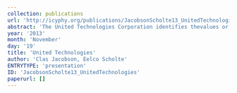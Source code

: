 ```yaml
---
collection: publications
url: 'http://icyphy.org/publications/JacobsonScholte13_UnitedTechnologies'
abstract: 'The United Technologies Corporation identifies thevalues or results to date and the wants for 2014.'
year: '2013'
month: 'November'
day: '19'
title: 'United Technologies'
author: 'Clas Jacobson, Eelco Scholte'
ENTRYTYPE: 'presentation'
ID: 'JacobsonScholte13_UnitedTechnologies'
paperurl: []
---
```

